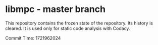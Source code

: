 # libmpc - master branch

This repository contains the frozen state of the repository.
Its history is cleared. It is used only for static code
analysis with Codacy.

Commit Time: 1721962024